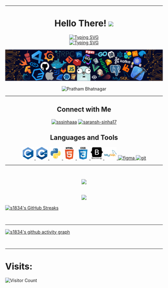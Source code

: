 <!--### Hi there 👋


**s1834/s1834** is a ✨ _special_ ✨ repository because its `README.md` (this file) appears on your GitHub profile.

Here are some ideas to get you started:

- 🔭 I’m currently working on ...
- 🌱 I’m currently learning ...
- 👯 I’m looking to collaborate on ...
- 🤔 I’m looking for help with ...
- 💬 Ask me about ...
- 📫 How to reach me: ...
- 😄 Pronouns: ...
- ⚡ Fun fact: ...
-->

<hr>

<h1 align="center">Hello There! <img src="https://media.giphy.com/media/hvRJCLFzcasrR4ia7z/giphy.gif" width="35"></h1>

<p align="center">
<a  href="https://git.io/typing-svg"><img src="https://readme-typing-svg.herokuapp.com?font=Fira+Code&pause=1000&color=00F73F&center=true&width=435&lines=Welcome+to+s1834's+GitHub+Profile" alt="Typing SVG" /></a>
<br>
<a  href="https://git.io/typing-svg"><img src="https://readme-typing-svg.herokuapp.com?font=Fira+Code&pause=1000&color=00F73F&center=true&width=435&lines=Competitive+Programmer;Web3+Enthusisast" alt="Typing SVG" /></a></p>

<p align="center">
  <img src="https://raw.githubusercontent.com/KevinPatel04/KevinPatel04/master/header.png" alt="Pratham Bhatnagar">
 </p>
<p align="center">
  <img src="https://github.com/thompsonemerson/thompsonemerson/raw/master/cover-thompson.png" alt="Pratham Bhatnagar" height="200"/>
</p>
<hr>

<h2 align="center">Connect with Me</h2>
<p align="center">
<a href="https://twitter.com/s18324" target="blank"><img align="center" src="https://raw.githubusercontent.com/rahuldkjain/github-profile-readme-generator/master/src/images/icons/Social/twitter.svg" alt="sssinhaaa" height="30" width="40" /></a>
<a href="https://linkedin.com/in/s1834" target="blank"><img align="center" src="https://raw.githubusercontent.com/rahuldkjain/github-profile-readme-generator/master/src/images/icons/Social/linked-in-alt.svg" alt="saransh-sinha17" height="30" width="40" /></a>
</p>

<h2 align="center">Languages and Tools</h2>

<p align="center">   <a href="https://www.cprogramming.com/" target="_blank" rel="noreferrer"> <img src="https://raw.githubusercontent.com/devicons/devicon/master/icons/c/c-original.svg" alt="c" width="40" height="40"/> </a> <a href="https://www.w3schools.com/cpp/" target="_blank" rel="noreferrer"> <img src="https://raw.githubusercontent.com/devicons/devicon/master/icons/cplusplus/cplusplus-original.svg" alt="cplusplus" width="40" height="40"/> </a><a href="https://www.python.org" target="_blank" rel="noreferrer"> <img src="https://raw.githubusercontent.com/devicons/devicon/master/icons/python/python-original.svg" alt="python" width="40" height="40"/> </a> <a href="https://www.w3.org/html/" target="_blank" rel="noreferrer"> <img src="https://raw.githubusercontent.com/devicons/devicon/master/icons/html5/html5-original-wordmark.svg" alt="html5" width="40" height="40"/> </a> <a href="https://www.w3schools.com/css/" target="_blank" rel="noreferrer"> <img src="https://raw.githubusercontent.com/devicons/devicon/master/icons/css3/css3-original-wordmark.svg" alt="css3" width="40" height="40"/> </a> <a href="https://getbootstrap.com" target="_blank" rel="noreferrer"> <img src="https://raw.githubusercontent.com/devicons/devicon/master/icons/bootstrap/bootstrap-plain-wordmark.svg" alt="bootstrap" width="40" height="40"/> </a> <a href="https://www.mysql.com/" target="_blank" rel="noreferrer"> <img src="https://raw.githubusercontent.com/devicons/devicon/master/icons/mysql/mysql-original-wordmark.svg" alt="mysql" width="40" height="40"/> </a> <a href="https://www.figma.com/" target="_blank" rel="noreferrer"> <img src="https://www.vectorlogo.zone/logos/figma/figma-icon.svg" alt="figma" width="40" height="40"/> </a> <a href="https://git-scm.com/" target="_blank" rel="noreferrer"> <img src="https://www.vectorlogo.zone/logos/git-scm/git-scm-icon.svg" alt="git" width="40" height="40"/> </a>
</p>
<hr>

<br>

<p align="center">
<a href="https://github.com/s1834">
  <img height="200px" src="https://github-readme-stats.vercel.app/api?username=s1834&count_private=true&show_icons=true&theme=chartreuse-dark"><br>
</a>
<br>
</p>
<p align="center">
  <img height="200px" src="https://github-readme-stats-eight-theta.vercel.app/api/top-langs/?username=s1834&layout=compact&langs_count=10&theme=chartreuse-dark"/>
</a>
</p>

<p align="center">

[![s1834's GitHub Streaks](https://github-readme-streak-stats.herokuapp.com/?user=s1834&theme=chartreuse-dark&hide_border=true)](https://github.com/s1834)

</p>

<br>
<hr>

<p align="center">

[![s1834's github activity graph](https://github-readme-activity-graph.cyclic.app/graph?username=s1834&theme=github-compact)](https://github.com/s1834)

</p>

<br>
<hr>

<h1 >Visits: </h1> 

![Visitor Count](https://profile-counter.glitch.me/s1834/count.svg)
  
